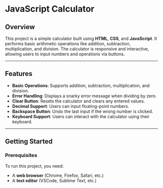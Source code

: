 # JavaScript Calculator

## Overview

This project is a simple calculator built using **HTML**, **CSS**, and **JavaScript**. It performs basic arithmetic operations like addition, subtraction, multiplication, and division. The calculator is responsive and interactive, allowing users to input numbers and operations via buttons.

---

## Features

- **Basic Operations**: Supports addition, subtraction, multiplication, and division.
- **Error Handling**: Displays a snarky error message when dividing by zero.
- **Clear Button**: Resets the calculator and clears any entered values.
- **Decimal Support**: Users can input floating-point numbers.
- **Backspace Button**: Undo the last input if the wrong number is clicked.
- **Keyboard Support**: Users can interact with the calculator using their keyboard.

---

## Getting Started

### Prerequisites

To run this project, you need:

- A **web browser** (Chrome, Firefox, Safari, etc.)
- A **text editor** (VSCode, Sublime Text, etc.)
